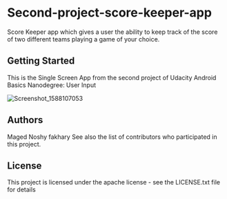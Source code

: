 # Second-project-score-keeper-app
Score Keeper app which gives a user the ability to keep track of the score of two different teams playing a game of your choice.

## Getting Started
This is the Single Screen App from the second project of Udacity Android Basics Nanodegree: User Input

![Screenshot_1588107053](https://user-images.githubusercontent.com/66837612/85614207-f6136700-b65a-11ea-80d8-d19e68a18d16.jpg)


## Authors
Maged Noshy fakhary See also the list of contributors who participated in this project.

## License
This project is licensed under the apache license - see the LICENSE.txt file for details
